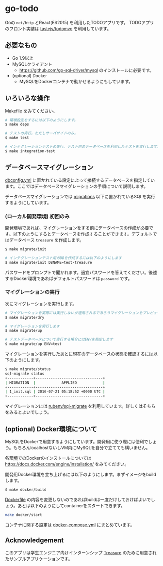 # go-todo

Goの `net/http` とReact(ES2015) を利用したTODOアプリです。
TODOアプリのフロント実装は [tastejs/todomvc](https://github.com/tastejs/todomvc) を利用しています。

## 必要なもの

* Go 1.9以上
* MySQLクライアント
    * https://github.com/go-sql-driver/mysql のインストールに必要です。
* (optional) Docker
    * MySQLをDockerコンテナで動かせるようにもしています。

## いろいろな操作

[Makefile]() をみてください。

```sh
# 環境設定をするには以下のようにします。
$ make deps

# テストの実行。ただしサーバサイドのみ。
$ make test

# インテグレーションテストの実行。テスト用のデータベースを利用したテストを実行します。
$ make integration-test
```

## データベースマイグレーション

[dbconfig.yml]() に置かれている設定によって接続するデータベースを指定しています。ここではデータベースマイグレーションの手順について説明します。

データベースマイグレーションでは [migrations]() 以下に置かれているSQLを実行するようにしています。

### (ローカル開発環境) 初回のみ

開発環境であれば、マイグレーションをする前にデータベースの作成が必要です。以下のようにするとデータベースを作成することができます。デフォルトではデータベース `treasure` を作成します。

```sh
$ make migrate/init

# インテグレーションテスト用のDBを作成するには以下のようにします
$ make migrate/init DBNAME=test-treasure
```

パスワードをプロンプトで聞かれます。適宜パスワードを答えてください。後述するDocker環境であればデフォルトパスワードは `password` です。

### マイグレーションの実行

次にマイグレーションを実行します。

```sh
# マイグレーションを実際には実行しないが適用されるであろうマイグレーションをプレビューすることができます
$ make migrate/dry

# マイグレーションを実行します
$ make migrate/up

# テストデータベースについて実行する場合にはENVを指定します
$ make migrate/up ENV=test
```

マイグレーションを実行したあとに現在のデータベースの状態を確認するには以下のようにします。

```sh
$ make migrate/status
sql-migrate status
+------------+-------------------------------+
| MIGRATION  |            APPLIED            |
+------------+-------------------------------+
| 1_init.sql | 2016-07-21 05:18:52 +0000 UTC |
+------------+-------------------------------+
```

マイグレーションには [rubenv/sql-migrate](https://github.com/rubenv/sql-migrate) を利用しています。詳しくはそちらをみるとよいでしょう。

## (optional) Docker環境について

MySQLをDockerで用意するようにしています。開発用に使う際には便利でしょう。もちろんlocalhostないしVM内にMySQLを自分で立てても構いません。

各環境でのDockerのインストールについては https://docs.docker.com/engine/installation/ をみてください。

開発用Docker環境を立ち上げるには以下のようにします。まずイメージをbuildします。

```sh
$ make docker/build
```

[Dockerfile]() の内容を変更しないのであればbuildは一度だけしておけばよいでしょう。あとは以下のようにしてcontainerをスタートできます。

```sh
make docker/start
```

コンテナに関する設定は [docker-compose.yml]() にまとめています。

## Acknowledgement

このアプリは学生エンジニア向けインターンシップ [Treasure](https://voyagegroup.com/internship/treasure/) のために用意されたサンプルアプリケーションです。
